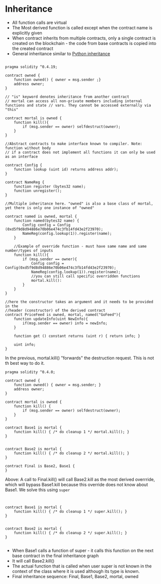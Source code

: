# Inheritance

- All function calls are virtual
- The Most derived function is called except when the contract name is explicitly given
- When contract inherits from multiple contracts, only a single contract is created on the blockchain - the code from base contracts is copied into the created contract
- General inheritance similar to [Python inheritance]("https://pythonspot.com/inheritance/")



```

pragma solidity ^0.4.19;

contract owned {
    function owned() { owner = msg.sender ;}
    address owner;
}

// "is" keyword denotes inheritance from another contract
// mortal can access all non-private members including internal functions and state // vars. They cannot be accessed externally via "this"

contract mortal is owned {
    function kill(){
        if (msg.sender == owner) selfdestruct(owner);
    }
}

//Abstract contracts to make interface known to compiler. Note: function without body
// if a contract does not implement all functions it can only be used as an interface

contract Config {
    function lookup (uint id) returns address addr);
}

contract NameReg {
    function register (bytes32 name);
    function unregister();
}

//Multiple inheritance here. "owned" is also a base class of mortal, yet there is only one instance of "owned" 

contract named is owned, mortal {
    function named(bytes32 name) {
        Config config = Config (0xd5f9d8d94886e70b06e474c3fb14fd43e2f23970);
        NameReg(config.lookup(1)).register(name);
    }

    //Example of override function - must have same name and same number/types of inputs
    function kill(){
        if (msg.sender == owner){
            Config config = Config(0xd5f9d8d94886e70b06e474c3fb14fd43e2f23970);
            NameReg(config.lookup(1)).register(name);
            //you can still call specific overridden functions
            mortal.kill():
        }
    }
}

//here the constructor takes an argument and it needs to be provided in the 
//header (constructor) of the derived contract
contract PriceFeed is owned, mortal, named("GoFeed"){
    function updateInfo(uint NewInfo){
        if(msg.sender == owner) info = newInfo;
    }

    function get () constant returns (uint r) { return info; }

    uint info;
}

```
In the previous, mortal.kill() "forwards" the destruction request. This is not th best way to do it.

```
pragma solidity ^0.4.0;

contract owned {
    function owned() { owner = msg.sender; }
    address owner;
}

contract mortal is owned {
    function kill() {
        if (msg.sender == owner) selfdestruct(owner);
    }
}

contract Base1 is mortal {
    function kill() { /* do cleanup 1 */ mortal.kill(); }
}


contract Base2 is mortal {
    function kill() { /* do cleanup 2 */ mortal.kill(); }
}

contract Final is Base2, Base1 {
}

```

Above: A call to Final.kill() will call Base2.kill as the most derived overrride, which will bypass  Base1.kill because this override does not know about Base1. We solve this using ```super```

```


contract Base1 is mortal {
    function kill() { /* do cleanup 1 */ super.kill(); }
}


contract Base2 is mortal {
    function kill() { /* do cleanup 2 */ super.kill(); }
}


```

- When Base1 calls a function of super - it calls this function on the next base contract in the final inheritance graph
- It will call Base2.kill()
- The actual function that is called when user super is not known in the context of the class where it is used although its type is known.
- Final inheritance sequence: Final, Base1, Base2, mortal, owned